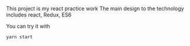 This project is my react practice work
The main design to the technology includes react, Redux, ES6

You can try it with

```
yarn start

```